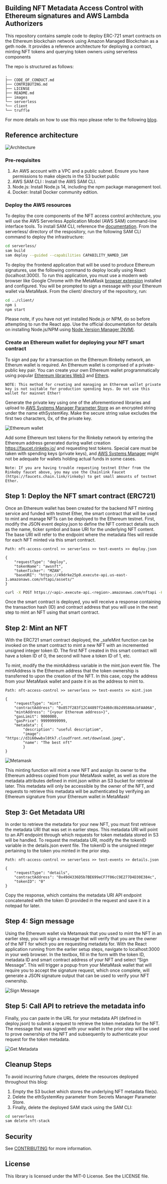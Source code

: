 
## Building NFT Metadata Access Control with Ethereum signatures and AWS Lambda Authorizers

This repository contains sample code to deploy ERC-721 smart contracts on the Ethereum blockchain network using Amazon Managed Blockchain as a geth node. It provides a reference architecture for deploying a contract, minting NFT tokens and querying token owners using serverless components



The repo is structured as follows:

```
.
├── CODE_OF_CONDUCT.md
├── CONTRIBUTING.md
├── LICENSE
├── README.md
├── images
└── serverless
└── client
└── truffle
```

For more details on how to use this repo please refer to the following [blog](https://amazon.awsapps.com/workdocs/index.html#/document/6dfc57bff85948bac658c802d079d26f627ada75b3dec9db667cfc3d46c203fc).

## Reference architecture

![Architecture](./images/arch.jpg)

### Pre-requisites

1.	An AWS account with a VPC and a public subnet. Ensure you have permissions to make objects in the S3 bucket public
2.	AWS SAM CLI : Install the AWS SAM CLI.
3.	Node.js: Install Node.js 14, including the npm package management tool.
4.	Docker: Install Docker community edition.


### Deploy the AWS resources

To deploy the core components of the NFT access control architecture, you will use the AWS Serverless Application Model (AWS SAM)  command-line interface tools. To install SAM CLI, reference the [documentation](https://docs.aws.amazon.com/serverless-application-model/latest/developerguide/serverless-sam-cli-install.html). From the serverless/ directory of the respository, run the following SAM CLI command to deploy the infrastructure:


```bash
cd serverless/ 
sam build
sam deploy --guided --capabilities CAPABILITY_NAMED_IAM
```

To deploy the frontend application that will be used to produce Ethereum signatures, use the following command to deploy locally using React (localhost:3000). To run this application, you must use a modern web browser like Google Chrome with the MetaMask [browser extension](https://chrome.google.com/webstore/detail/metamask/nkbihfbeogaeaoehlefnkodbefgpgknn) installed and configured. You will be prompted to sign a message with your Ethereum wallet via MetaMask. From the client/ directory of the repository, run:

```bash
cd ../client/
npm i
npm start
```

Please note, if you have not yet installed Node.js or NPM, do so before attempting to run the React app. Use the official documentation for details on installing Node.js/NPM using [Node Version Manager (NVM)](https://github.com/nvm-sh/nvm). 


### Create an Ethereum wallet for deploying your NFT smart contract

To sign and pay for a transaction on the Ethereum Rinkeby network, an Etherum wallet is required. An Ethereum wallet is comprised of a private-public key pair. You can create your own Ethereum wallet programmatically using popular [Ethereum libraries Web3](https://web3js.readthedocs.io/en/v1.5.2/web3-eth-accounts.html) and [Ethers](https://docs.ethers.io/v5/api/signer/#Wallet). 

``NOTE: This method for creating and managing an Ethereum wallet private key is not suitable for production spending keys. Do not use this wallet for mainnet Ether!``

Generate the private key using one of the aforementioned libraries and upload to [AWS Systems Manager Parameter Store](https://docs.aws.amazon.com/systems-manager/latest/userguide/systems-manager-parameter-store.html) as an encrypted string under the name ethSystemKey. Make the secure string value excludes the first two characters, 0x, of the private key.

![Ethereum wallet](./images/eth800x400.png)

Add some Ethereum test tokens for the Rinkeby network by entering the Ethereum address generated during wallet creation https://faucet.rinkeby.io/ and requesting test tokens. Special care must be taken with spending keys (private keys), and [AWS Systems Manager](https://aws.amazon.com/systems-manager/) might not be adequate for wallets holding actual funds in some cases.

```Note: If you are having trouble requesting testnet Ether from the Rinkeby faucet above, you may use the Chainlink Faucet (https://faucets.chain.link/rinkeby) to get small amounts of testnet Ether.```

## Step 1: Deploy the NFT smart contract (ERC721)

Once an Ethereum wallet has been created for the backend NFT minting service and funded with testnet Ether, the smart contract that will be used to mint and manage NFTs can be deployed to the Ethereum testnet. First, modify the JSON event deploy.json to define the NFT contract details such as the name, ticker symbol and base URI for the underlying NFT content. The base URI will refer to the endpoint where the metadata files will reside for each NFT minted via this smart contract. 

`Path: nft-access-control >> serverless >> test-events >> deploy.json
`
```
{
    "requestType": "deploy",
    "tokenName": "awsnft",
    "tokenTicker": "MZAN",
    "baseURI": "https://49drke25p0.execute-api.us-east-1.amazonaws.com/nftapi/assets/"
}
```

```bash
curl -X POST https://<api>.execute-api.<region>.amazonaws.com/nftapi -H "Content-Type: application/json" -d @deploy.json
````

Once the smart contract is deployed, you will receive a response containing the transaction hash (ID) and contract address that you will use in the next step to mint an NFT using that smart contract.

## Step 2: Mint an NFT

With the ERC721 smart contract deployed, the _safeMint function can be invoked on the smart contract to mint a new NFT with an incremented unsigned integer token ID. The first NFT created in this smart contract will have a token ID of 0, the second will have a token ID of 1, etc. 

To mint, modify the the mintAddress variable in the mint.json event file. The mintAddress is the Ethereum address that the token ownership is transferred to upon the creation of the NFT. In this case, copy the address from your MetaMask wallet and paste it in as the address to mint to. 

`Path: nft-access-control >> serverless >> test-events >> mint.json`
```
{  
    "requestType": "mint",  
    "contractAddress": "0x857f283f12C44897f24d60c8b2d9586AcbFAA06A",  
    "mintAddress": "{<your Ethereum address>}",  
    "gasLimit": 9000000,  
    "gasPrice": 99999999999,  
    "metadata": {    
        "description": "useful descriptiom",     
        "image": "https://d3i60wwbxl0tk7.cloudfront.net/download.jpeg",     
        "name": "The best nft"  
        }
}

```
![Metamask](./images/metamask.png)

This minting function will mint a new NFT and assign its owner to the Ethereum address copied from your MetaMask wallet, as well as store the metadata attributes defined in mint.json within an S3 bucket for retrieval later. This metadata will only be accessible by the owner of the NFT, and requests to retrieve this metadata will be authenticated by verifying an Ethereum signature from your Ethereum wallet in MetaMask!

## Step 3: Get Metadata URI

In order to retrieve the metadata for your new NFT, you must first retrieve the metadata URI that was set in earlier steps. This metadata URI will point to an API endpoint through which requests for token metadata stored in S3 will be handled. To request the metadata URI, modify the the tokenID variable in the details.json event file. The tokenID is the unsigned integer pertaining to the token you minted in the prior step. 

`Path: nft-access-control >> serverless >> test-events >> details.json`

```
{
    "requestType": "details",
    "contractAddress": "0x49d4336D5b7BE699eCF7f06cC9E277D4D30E384c",
    "tokenID": "0"
}

```
Copy the response, which contains the metadata URI API endpoint concatenated with the token ID provided in the request and save it in a notepad for later. 

## Step 4: Sign message

Using the Ethereum wallet via Metamask that you used to mint the NFT in an earlier step, you will sign a message that will verify that you are the owner of the NFT for which you are requesting metadata for. With the React application running from the earlier setup steps, navigate to localhost:3000 in your web browser. In the textbox, fill in the form with the token ID, metadata ID and smart contract address of your NFT and select “Sign Message”. This will trigger a popup from your MetaMask wallet that will require you to accept the signature request, which once complete, will generate a JSON signature output that can be used to verify your NFT ownership.

![Sign Message](./images/signMessage.png)


## Step 5: Call API to retrieve the metadata info

Finally, you can paste in the URL for your metadata API (defined in deploy.json) to submit a request to retrieve the token metadata for the NFT. The message that was signed with your wallet in the prior step will be used to prove ownership of the NFT and subsequently to authenticate your request for the token metadata. 

![Get Metadata](./images/getMetadata.png)

## Cleanup Steps

To avoid incurring future charges, delete the resources deployed throughout this blog:

1. Empty the S3 bucket which stores the underlying NFT metadata file(s).
2. Delete the ethSystemKey parameter from Secrets Manager Parameter Store.
3. Finally, delete the deployed SAM stack using the SAM CLI:

```bash
cd serverless 
sam delete nft-stack
```


## Security

See [CONTRIBUTING](CONTRIBUTING.md#security-issue-notifications) for more information.

## License

This library is licensed under the MIT-0 License. See the LICENSE file.